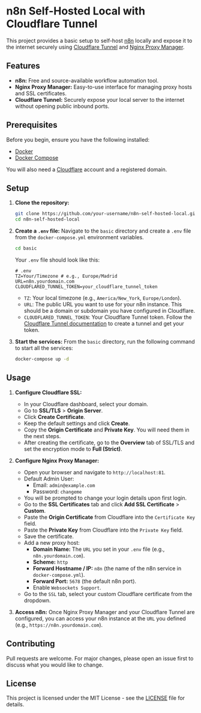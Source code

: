 # n8n Self-Hosted Local with Cloudflare Tunnel

This project provides a basic setup to self-host [n8n](https://n8n.io/) locally and expose it to the internet securely using [Cloudflare Tunnel](https://www.cloudflare.com/products/tunnel/) and [Nginx Proxy Manager](https://nginxproxymanager.com/).

## Features

- **n8n:** Free and source-available workflow automation tool.
- **Nginx Proxy Manager:** Easy-to-use interface for managing proxy hosts and SSL certificates.
- **Cloudflare Tunnel:** Securely expose your local server to the internet without opening public inbound ports.

## Prerequisites

Before you begin, ensure you have the following installed:

- [Docker](https://docs.docker.com/get-docker/)
- [Docker Compose](https://docs.docker.com/compose/install/)

You will also need a [Cloudflare](https://www.cloudflare.com/) account and a registered domain.

## Setup

1.  **Clone the repository:**

    ```bash
    git clone https://github.com/your-username/n8n-self-hosted-local.git
    cd n8n-self-hosted-local
    ```

2.  **Create a `.env` file:**
    Navigate to the `basic` directory and create a `.env` file from the `docker-compose.yml` environment variables.

    ```bash
    cd basic
    ```

    Your `.env` file should look like this:

    ```env
    # .env
    TZ=Your/Timezone # e.g., Europe/Madrid
    URL=n8n.yourdomain.com
    CLOUDFLARED_TUNNEL_TOKEN=your_cloudflare_tunnel_token
    ```

    - `TZ`: Your local timezone (e.g., `America/New_York`, `Europe/London`).
    - `URL`: The public URL you want to use for your n8n instance. This should be a domain or subdomain you have configured in Cloudflare.
    - `CLOUDFLARED_TUNNEL_TOKEN`: Your Cloudflare Tunnel token. Follow the [Cloudflare Tunnel documentation](https://developers.cloudflare.com/cloudflare-one/connections/connect-apps/install-and-setup/tunnel-guide/) to create a tunnel and get your token.

3.  **Start the services:**
    From the `basic` directory, run the following command to start all the services:
    ```bash
    docker-compose up -d
    ```

## Usage

1.  **Configure Cloudflare SSL:**

    - In your Cloudflare dashboard, select your domain.
    - Go to **SSL/TLS** > **Origin Server**.
    - Click **Create Certificate**.
    - Keep the default settings and click **Create**.
    - Copy the **Origin Certificate** and **Private Key**. You will need them in the next steps.
    - After creating the certificate, go to the **Overview** tab of SSL/TLS and set the encryption mode to **Full (Strict)**.

2.  **Configure Nginx Proxy Manager:**

    - Open your browser and navigate to `http://localhost:81`.
    - Default Admin User:
      - Email: `admin@example.com`
      - Password: `changeme`
    - You will be prompted to change your login details upon first login.
    - Go to the **SSL Certificates** tab and click **Add SSL Certificate** > **Custom**.
    - Paste the **Origin Certificate** from Cloudflare into the `Certificate Key` field.
    - Paste the **Private Key** from Cloudflare into the `Private Key` field.
    - Save the certificate.
    - Add a new proxy host:
      - **Domain Name:** The `URL` you set in your `.env` file (e.g., `n8n.yourdomain.com`).
      - **Scheme:** `http`
      - **Forward Hostname / IP:** `n8n` (the name of the n8n service in `docker-compose.yml`).
      - **Forward Port:** `5678` (the default n8n port).
      - Enable `Websockets Support`.
    - Go to the `SSL` tab, select your custom Cloudflare certificate from the dropdown.

3.  **Access n8n:**
    Once Nginx Proxy Manager and your Cloudflare Tunnel are configured, you can access your n8n instance at the `URL` you defined (e.g., `https://n8n.yourdomain.com`).

## Contributing

Pull requests are welcome. For major changes, please open an issue first to discuss what you would like to change.

## License

This project is licensed under the MIT License - see the [LICENSE](LICENSE) file for details.

